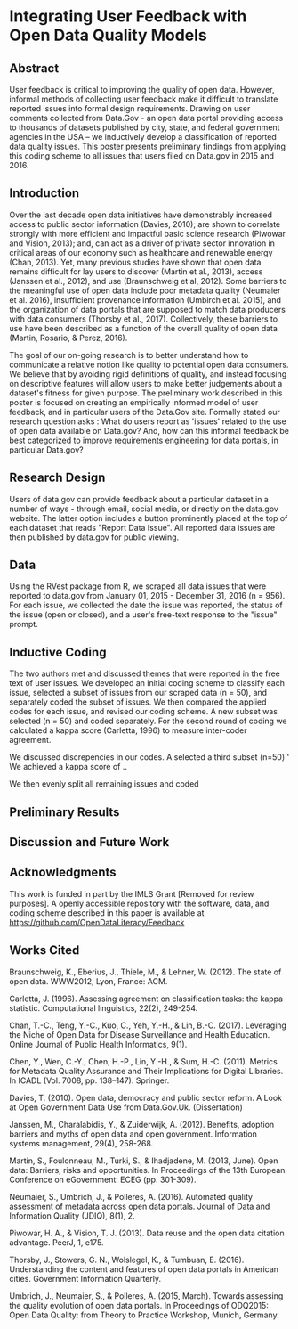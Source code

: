 # Integrating User Feedback with Open Data Quality Models

## Abstract
User feedback is critical to improving the quality of open data. However, informal methods of collecting user feedback make it difficult to translate reported issues into formal design requirements. Drawing on  user comments collected from Data.Gov - an open data portal providing access to thousands of datasets published by city, state, and federal government agencies in the USA – we inductively develop a classification of reported data quality issues. This poster presents preliminary findings from applying this coding scheme to all issues that users filed on Data.gov in 2015 and 2016.

## Introduction 
Over the last decade open data initiatives have demonstrably increased access to public sector information (Davies, 2010); are shown to correlate strongly with more efficient and impactful basic science research (Piwowar and Vision, 2013); and, can act as a driver of private sector innovation in critical areas of our economy such as healthcare and renewable energy (Chan, 2013). Yet, many previous studies have shown that open data remains difficult for lay users to discover (Martin et al., 2013), access (Janssen et al., 2012), and use (Braunschweig et al, 2012). Some barriers to the meaningful use of open data include poor metadata quality (Neumaier et al. 2016), insufficient provenance information (Umbirch et al. 2015), and the organization of data portals that are supposed to match data producers with data consumers (Thorsby et al., 2017). Collectively, these barriers to use have been described as a function of the overall quality of open data (Martin, Rosario, & Perez, 2016). 

The goal of our on-going research is to better understand how to communicate a relative notion like quality to potential open data consumers. We believe that by avoiding rigid definitions of quality, and instead focusing on descriptive features will allow users to make better judgements about a dataset's fitness for given purpose. The preliminary work described in this poster is focused on creating an empirically informed model of user feedback, and in particular users of the Data.Gov site. Formally stated our research question asks : What do users report as 'issues' related to the use of open data available on Data.gov? And, how can this informal feedback be best categorized to improve requirements engineering for data portals, in particular Data.gov?

## Research Design
Users of data.gov can provide feedback about a particular dataset in a number of ways - through email, social media, or directly on the data.gov website. The latter option includes a button prominently placed at the top of each dataset that reads "Report Data Issue". All reported data issues are then published by data.gov for public viewing.

## Data
Using the RVest package from R, we scraped all data issues that were reported to data.gov from January 01, 2015 - December 31, 2016 (n = 956). For each issue, we collected the date the issue was reported, the status of the issue (open or closed), and a user's free-text response to the "issue" prompt.

## Inductive Coding
The two authors met and discussed themes that were reported in the free text of user issues. We developed an initial coding scheme to classify each issue, selected a subset of issues from our scraped data (n = 50), and separately coded the subset of issues. We then compared the applied codes for each issue, and revised our coding scheme. A new subset was selected (n = 50) and coded separately. For the second round of coding we calculated a kappa score (Carletta, 1996) to measure inter-coder agreement.  

We discussed discrepencies in our codes.
A selected a third subset (n=50)
'
We achieved a kappa score of ..

We then evenly split all remaining issues and coded

## Preliminary Results


## Discussion and Future Work

## Acknowledgments
This work is funded in part by the IMLS Grant [Removed for review purposes]. A openly accessible repository with the software, data, and coding scheme described in this paper is available at https://github.com/OpenDataLiteracy/Feedback

## Works Cited

Braunschweig, K., Eberius, J., Thiele, M., & Lehner, W. (2012). The state of open data. WWW2012, Lyon, France: ACM.

Carletta, J. (1996). Assessing agreement on classification tasks: the kappa statistic. Computational linguistics, 22(2), 249-254.

Chan, T.-C., Teng, Y.-C., Kuo, C., Yeh, Y.-H., & Lin, B.-C. (2017). Leveraging the Niche of Open Data for Disease Surveillance and Health Education. Online Journal of Public Health Informatics, 9(1).

Chen, Y., Wen, C.-Y., Chen, H.-P., Lin, Y.-H., & Sum, H.-C. (2011). Metrics for Metadata Quality Assurance and Their Implications for Digital Libraries. In ICADL (Vol. 7008, pp. 138–147). Springer.

Davies, T. (2010). Open data, democracy and public sector reform. A Look at Open Government Data Use from Data.Gov.Uk. (Dissertation)

Janssen, M., Charalabidis, Y., & Zuiderwijk, A. (2012). Benefits, adoption barriers and myths of open data and open government. Information systems management, 29(4), 258-268.

Martin, S., Foulonneau, M., Turki, S., & Ihadjadene, M. (2013, June). Open data: Barriers, risks and opportunities. In Proceedings of the 13th European Conference on eGovernment: ECEG (pp. 301-309).

Neumaier, S., Umbrich, J., & Polleres, A. (2016). Automated quality assessment of metadata across open data portals. Journal of Data and Information Quality (JDIQ), 8(1), 2.

Piwowar, H. A., & Vision, T. J. (2013). Data reuse and the open data citation advantage. PeerJ, 1, e175.

Thorsby, J., Stowers, G. N., Wolslegel, K., & Tumbuan, E. (2016). Understanding the content and features of open data portals in American cities. Government Information Quarterly.

Umbrich, J., Neumaier, S., & Polleres, A. (2015, March). Towards assessing the quality evolution of open data portals. In Proceedings of ODQ2015: Open Data Quality: from Theory to Practice Workshop, Munich, Germany.
